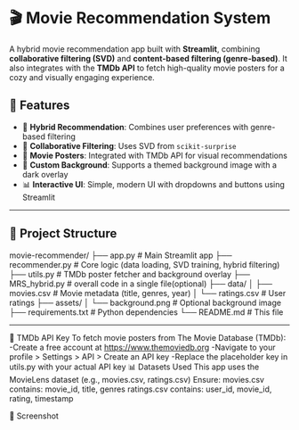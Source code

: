 # 🎬 Movie Recommendation System

A hybrid movie recommendation app built with **Streamlit**, combining **collaborative filtering (SVD)** and **content-based filtering (genre-based)**. It also integrates with the **TMDb API** to fetch high-quality movie posters for a cozy and visually engaging experience.

## 🚀 Features

- 🎯 **Hybrid Recommendation**: Combines user preferences with genre-based filtering
- 🧠 **Collaborative Filtering**: Uses SVD from `scikit-surprise`
- 🎥 **Movie Posters**: Integrated with TMDb API for visual recommendations
- 🎨 **Custom Background**: Supports a themed background image with a dark overlay
- 📊 **Interactive UI**: Simple, modern UI with dropdowns and buttons using Streamlit

---

## 📁 Project Structure

movie-recommender/
├── app.py # Main Streamlit app
├── recommender.py # Core logic (data loading, SVD training, hybrid filtering)
├── utils.py # TMDb poster fetcher and background overlay
├── MRS_hybrid.py # overall code in a single file(optional)
├── data/
│ ├── movies.csv # Movie metadata (title, genres, year)
│ └── ratings.csv # User ratings
├── assets/
│ └── background.png # Optional background image
├── requirements.txt # Python dependencies
└── README.md # This file

---

🔑 TMDb API Key
To fetch movie posters from The Movie Database (TMDb):
  -Create a free account at https://www.themoviedb.org
  -Navigate to your profile > Settings > API > Create an API key
  -Replace the placeholder key in utils.py with your actual API key
📊 Datasets Used
This app uses the MovieLens dataset (e.g., movies.csv, ratings.csv)
Ensure:
  movies.csv contains: movie_id, title, genres
  ratings.csv contains: user_id, movie_id, rating, timestamp

📸 Screenshot
